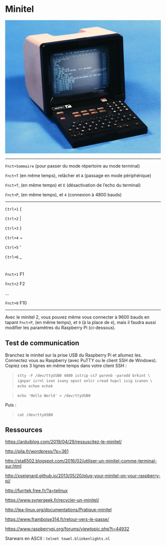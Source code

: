 # Minitel

![image text](files/minitel1.jpg "Minitel 1")

---

`Fnct+Sommaire` (pour passer du mode répertoire au mode terminal)

`Fnct+T` (en même temps), relâcher et `A` (passage en mode périphérique)

`Fnct+T`, (en même temps) et `E` (désactivation de l’echo du terminal)

`Fnct+P`, (en même temps), et `4` (connexion à 4800 bauds)

---

`Ctrl+1`  {

`Ctrl+2`  |

`Ctrl+3`  }

`Ctrl+4`  ~

`Ctrl+5`  '

`Ctrl+6`  _

#

`Fnct+1` F1

`Fnct+2` F2

...

`Fnct+0` F10

---

Avec le minitel 2, vous pouvez même vous connecter à 9600 bauds en tapant `Fnct+P`, (en même temps), et `9` (à la place de `4`), mais il faudra aussi modifier les paramètres du Raspberry Pi (ci-dessous).



## Test de communication

Branchez le minitel sur la prise USB du Raspberry Pi et allumez les. Connectez vous au Raspberry (avec PuTTY ou le client SSH de Windows).
Copiez ces 3 lignes en même temps dans votre client SSH :



> `stty -F /dev/ttyUSB0 4800 istrip cs7 parenb -parodd brkint \`
> `ignpar icrnl ixon ixany opost onlcr cread hupcl isig icanon \`
> `echo echoe echok`

> `echo 'Hello World' > /dev/ttyUSB0`


 Puis :

> `cat /dev/ttyUSB0`



## Ressources

https://arduiblog.com/2019/04/29/ressuscitez-le-minitel/

http://pila.fr/wordpress/?p=361

http://sta6502.blogspot.com/2016/02/utiliser-un-minitel-comme-terminal-sur.html

http://xseignard.github.io/2013/05/20/plug-your-minitel-on-your-raspberry-pi/

http://furrtek.free.fr/?a=telinux

https://www.synergeek.fr/recycler-un-minitel/

http://lea-linux.org/documentations/Pratique-minitel

https://www.framboise314.fr/retour-vers-le-passe/

https://www.raspberrypi.org/forums/viewtopic.php?t=44932

Starwars en ASCII :
`telnet towel.blinkenlights.nl`
